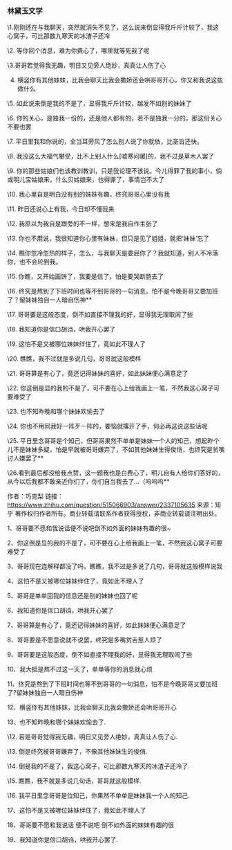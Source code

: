 ### 林黛玉文学

\1.刚刚还在与我聊天，突然就消失不见了，这么说来倒显得我斤斤计较了，我这心窝子，可比那数九寒天的冰渣子还冷

\2. 等你回个消息，难为你费心了，哪里就等死我了呢

\3.哥哥若觉得我无趣，明日又见旁人绝妙，真真让人伤了心

4. 横竖你有其他妹妹，比我会聊天比我会撒娇还会哄哥哥开心，你又和我说这些做什么

\5. 如此说来倒是我的不是了，显得我斤斤计较，越发不如别的妹妹了

\6. 你的关心，是独我一份的，还是他人都有的，若不是独我一分的，那这份关心不要也罢

\7. 平日里我和你说的，全当耳旁风了怎么别人说了你就依，比圣旨还快。

\8. 我没这么大福气攀受，比不上别人什么[嘘寒问暖]的，我不过是草木人罢了

\9. 你的那些姑娘们也该教训教训，只是我论理不该说。今儿得罪了我的事小，倘或明儿宝姑娘来，什么贝姑娘来，也得罪了，事情岂不大了

\10. 我心里自是明白没有别的妹妹有趣，终究哥哥心里没有我

\11. 昨日还说心上有我，今日却不懂我来

\12. 我原以为我自是跟旁的不一样，想来是我自作主张了

\13. 你也不用说，我很知道你心里有妹妹，但只是见了姐姐，就把‘妹妹’忘了

\14. 瞧你忽冷忽热的样子，怎么，与我聊天是委屈你了？我就知道，别人不冷落你，也不会轮到我。

\15. 你瞧，又开始画饼了，我要是信了，怕是要哭断肠去了

\16. 终究是熬到了下班时间也等不到哥哥的一句消息，怕不是今晚哥哥又要加班了？留妹妹独自一人暗自伤神**

\17. 哥哥要是这般态度，倒不如直接不理我的好，显得我无理取闹了些

\18. 我知道你是信口胡诌，哄我开心罢了

\19. 这怕不是又被哪位妹妹绊住了，竟如此不理人了

\20. 瞧瞧，我不过就是多说几句，哥哥就这般模样

\21. 哥哥算是有心了，竟还记得妹妹的喜好，如此妹妹便心满意足了

\22. 你这倒是显的我的不是了，可不要在心上给我画上一笔，不然我这心窝子可要难受了

\23. 也不知昨晚和哪个妹妹欢愉去了 

\24. 你也不用同我好一阵歹一阵的，要恼就撂开了手，何必再这说这些话呢

\25. 平日里念哥哥是个知己，但哥哥果然不单单是妹妹一个人的知己，想起昨个儿不是妹妹多疑，怕是早就被哥哥嫌弃了，不如其他妹妹生得俊俏，也终究是贫嘴讨人嫌罢了**

\26.看到最后都没给我点赞，这一题我也是白费心了，明儿自有人给你们答好的，从今以后我都不敢亲近你们了，你们自当我去了...（呜呜呜**

作者：巧克梨
链接：https://www.zhihu.com/question/515066903/answer/2337105635
来源：知乎
著作权归作者所有。商业转载请联系作者获得授权，非商业转载请注明出处。

1、哥哥要不愿和我说话便不说吧倒不如外面的妹妹有趣的很~

2、你这倒是显的我的不是了，可不要在心上给我画上一笔，不然我这心窝子可要难受了

3、哥哥现在连解释都没了吗，瞧瞧，我不过是多说了几句，哥哥就这般模样说我

4、这怕不是又被哪位妹妹绊住了，竟如此不理人了

5、哥哥是单单回我的信息还是别的妹妹也回了呢

6、我知道你是信口胡诌，哄我开心罢了

7、哥哥算是有心了，竟还记得妹妹的喜好，如此妹妹便心满意足了

8、哥哥要是不愿意说就不说罢，终究是多嘴贫舌惹人烦了

9、哥哥要是这般态度，倒不如直接不理我的好，显得我无理取闹了些

10、我大抵是熬不过这一天了，单单等你的消息就心烦

11、终究是熬到了下班时间也等不到哥哥的一句消息，怕不是今晚哥哥又要加班了?留妹妹独自一人暗自伤神

12、横竖你有其他妹妹，比我会聊天比我会撒娇还会哄哥哥开心

13、也不知昨晚和哪个妹妹欢愉去了.

\12. 若是哥哥觉得我无趣，明日又见旁人绝妙，真真让人伤了心.

\13. 倒是终究被哥哥嫌弃了，不像其他妹妹生的俊俏.

\14. 倒是我的不是了，我这心窝子，可比那数九寒天的冰渣子还冷了.

\15. 瞧瞧，我不就是多说几句话，哥哥就这般模样.

\16. 我平日里念哥哥是位知己，你果然不单单是妹妹我一个人的知己.

17、这怕不是又被哪位妹妹绊住了，竟如此不理人了

18、哥哥要不愿和我说话 便不说吧 倒不如外面的妹妹有趣的很

19、我知道你是信口胡诌，哄我开心罢了.